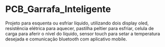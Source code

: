 # PCB_Garrafa_Inteligente

Projeto para esquenta ou esfriar líquido, utilizando dois display oled, resistência elétrica para aquecer, 
pastilha peltier para esfriar, celula de carga para aferir o nível do líquido, sensor touch para setar a temperatura desejada e 
comunicação bluetooth com aplicativo mobile.
 
